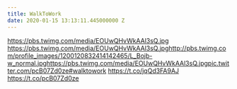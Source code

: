 ```yaml
---
title: WalkToWork
date: 2020-01-15 13:13:11.445000000 Z
---
```


 https://pbs.twimg.com/media/EOUwQHvWkAAl3sQ.jpg https://pbs.twimg.com/media/EOUwQHvWkAAl3sQ.jpghttp://pbs.twimg.com/profile_images/1200120832414142465/L_Bojb-w_normal.jpghttps://pbs.twimg.com/media/EOUwQHvWkAAl3sQ.jpgpic.twitter.com/pcB07Zd0ze#walktowork https://t.co/jqQd3FA9AJ https://t.co/pcB07Zd0ze
